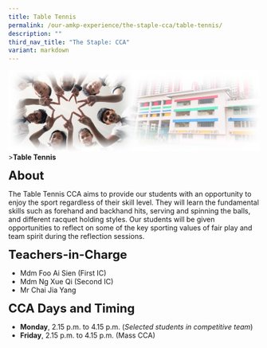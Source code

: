 ```yaml
---
title: Table Tennis
permalink: /our-amkp-experience/the-staple-cca/table-tennis/
description: ""
third_nav_title: "The Staple: CCA"
variant: markdown
---
```

![Sub-banner](/images/sub%20banner.jpg)
&gt;**Table Tennis**

**<font size="5">About</font>**

The Table Tennis CCA aims to provide our students with an opportunity to enjoy the sport regardless of their skill level. They will learn the fundamental skills such as forehand and backhand hits, serving and spinning the balls, and different racquet holding styles. Our students will be given opportunities to reflect on some of the key sporting values of fair play and team spirit during the reflection sessions.

**<font size="5">Teachers-in-Charge</font>**
* Mdm Foo Ai Sien (First IC)
* Mdm Ng Xue Qi (Second IC)
* Mr Chai Jia Yang

**<font size="5">CCA Days and Timing</font>**
* **Monday**, 2.15 p.m. to 4.15 p.m. (*Selected students in competitive team*)
* **Friday**, 2.15 p.m. to 4.15 p.m. (Mass CCA)
